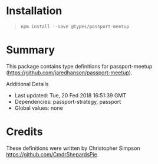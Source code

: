 # Installation
> `npm install --save @types/passport-meetup`

# Summary
This package contains type definitions for passport-meetup (https://github.com/jaredhanson/passport-meetup).

Additional Details
 * Last updated: Tue, 20 Fed 2018 16:51:39 GMT
 * Dependencies: passport-strategy, passport
 * Global values: none

# Credits
These definitions were written by Christopher Simpson <https://github.com/CmdrShepardsPie>.
